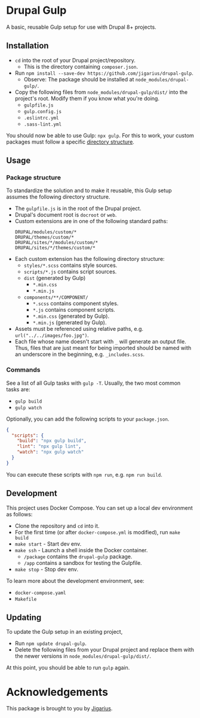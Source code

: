 # Drupal Gulp

A basic, reusable Gulp setup for use with Drupal 8+ projects.

## Installation

- `cd` into the root of your Drupal project/repository.
  - This is the directory containing `composer.json`.
- Run `npm install --save-dev https://github.com/jigarius/drupal-gulp`.
  - Observe: The package should be installed at `node_modules/drupal-gulp/`.
- Copy the following files from `node_modules/drupal-gulp/dist/` into the
  project's root. Modify them if you know what you're doing.
  - `gulpfile.js`
  - `gulp.config.js`
  - `.eslintrc.yml`
  - `.sass-lint.yml`

You should now be able to use Gulp: `npx gulp`. For this to work, your custom
packages must follow a specific [directory structure](#package-structure).

## Usage

### Package structure

To standardize the solution and to make it reusable, this Gulp setup assumes
the following directory structure.

- The `gulpfile.js` is in the root of the Drupal project.
- Drupal's document root is `docroot` or `web`.
- Custom extensions are in one of the following standard paths:
  ```
  DRUPAL/modules/custom/*
  DRUPAL/themes/custom/*
  DRUPAL/sites/*/modules/custom/*
  DRUPAL/sites/*/themes/custom/*
  ```
- Each custom extension has the following directory structure: 
  - `styles/*.scss` contains style sources.
  - `scripts/*.js` contains script sources.
  - `dist` (generated by Gulp)
    - `*.min.css`
    - `*.min.js`
  - `components/**/COMPONENT/`
    - `*.scss` contains component styles.
    - `*.js` contains component scripts.
    - `*.min.css` (generated by Gulp).
    - `*.min.js` (generated by Gulp).
- Assets must be referenced using relative paths, e.g.
    `url("../../images/foo.jpg")`.
- Each file whose name doesn't start with `_` will generate an output file.
  Thus, files that are just meant for being imported should be named with
  an underscore in the beginning, e.g. `_includes.scss`.

### Commands

See a list of all Gulp tasks with `gulp -T`. Usually, the two most common
tasks are:

* `gulp build`
* `gulp watch`

Optionally, you can add the following scripts to your `package.json`.

  ```json
  {
    "scripts": {
      "build": "npx gulp build",
      "lint": "npx gulp lint",
      "watch": "npx gulp watch"
    }
  }
  ```

You can execute these scripts with `npm run`, e.g. `npm run build`.

## Development

This project uses Docker Compose. You can set up a local dev environment
as follows:

- Clone the repository and `cd` into it.
- For the first time (or after `docker-compose.yml` is modified), run
  `make build`
- `make start` - Start dev env.
- `make ssh` - Launch a shell inside the Docker container.
  - `/package` contains the `drupal-gulp` package.
  - `/app` contains a sandbox for testing the Gulpfile.
- `make stop` - Stop dev env.

To learn more about the development environment, see:
- `docker-compose.yaml`
- `Makefile`

## Updating

To update the Gulp setup in an existing project,

- Run `npm update drupal-gulp`.
- Delete the following files from your Drupal project and replace them with
  the newer versions in `node_modules/drupal-gulp/dist/`.

At this point, you should be able to run `gulp` again.

# Acknowledgements

This package is brought to you by [Jigarius](https://jigarius.com/).
